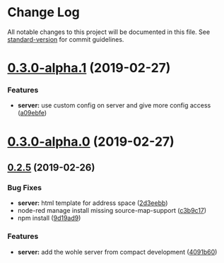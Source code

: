 # Change Log

All notable changes to this project will be documented in this file. See [standard-version](https://github.com/conventional-changelog/standard-version) for commit guidelines.

# [0.3.0-alpha.1](https://github.com/BiancoRoyal/node-red-contrib-opcua-server/compare/v0.3.0-alpha.0...v0.3.0-alpha.1) (2019-02-27)

### Features

- **server:** use custom config on server and give more config access ([a09ebfe](https://github.com/BiancoRoyal/node-red-contrib-opcua-server/commit/a09ebfe))

# [0.3.0-alpha.0](https://github.com/BiancoRoyal/node-red-contrib-opcua-server/compare/v0.2.5...v0.3.0-alpha.0) (2019-02-27)

## [0.2.5](https://github.com/BiancoRoyal/node-red-contrib-opcua-server/compare/4091b60...v0.2.5) (2019-02-26)

### Bug Fixes

- **server:** html template for address space ([2d3eebb](https://github.com/BiancoRoyal/node-red-contrib-opcua-server/commit/2d3eebb))
- node-red manage install missing source-map-support ([c3b9c17](https://github.com/BiancoRoyal/node-red-contrib-opcua-server/commit/c3b9c17))
- npm install ([9d19ad9](https://github.com/BiancoRoyal/node-red-contrib-opcua-server/commit/9d19ad9))

### Features

- **server:** add the wohle server from compact development ([4091b60](https://github.com/BiancoRoyal/node-red-contrib-opcua-server/commit/4091b60))
